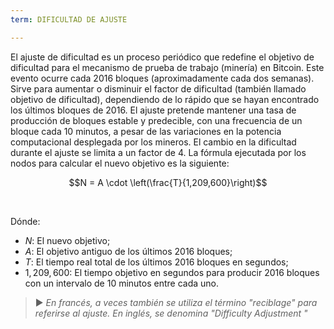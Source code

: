 ```yaml
---
term: DIFICULTAD DE AJUSTE

---
```

El ajuste de dificultad es un proceso periódico que redefine el objetivo de dificultad para el mecanismo de prueba de trabajo (minería) en Bitcoin. Este evento ocurre cada 2016 bloques (aproximadamente cada dos semanas). Sirve para aumentar o disminuir el factor de dificultad (también llamado objetivo de dificultad), dependiendo de lo rápido que se hayan encontrado los últimos bloques de 2016. El ajuste pretende mantener una tasa de producción de bloques estable y predecible, con una frecuencia de un bloque cada 10 minutos, a pesar de las variaciones en la potencia computacional desplegada por los mineros. El cambio en la dificultad durante el ajuste se limita a un factor de 4. La fórmula ejecutada por los nodos para calcular el nuevo objetivo es la siguiente:

$$N = A \cdot \left(\frac{T}{1,209,600}\right)$$

&nbsp;

Dónde:


- $N$: El nuevo objetivo;
- $A$: El objetivo antiguo de los últimos 2016 bloques;
- $T$: El tiempo real total de los últimos 2016 bloques en segundos;
- $1,209,600$: El tiempo objetivo en segundos para producir 2016 bloques con un intervalo de 10 minutos entre cada uno.

> ► *En francés, a veces también se utiliza el término "reciblage" para referirse al ajuste. En inglés, se denomina "Difficulty Adjustment "*